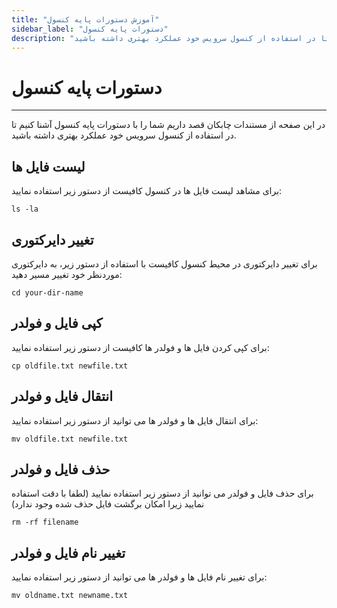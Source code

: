```yaml
---
title: "آموزش دستورات پایه کنسول"
sidebar_label: "دستورات پایه کنسول"
description: "در این صفحه از مستندات چابکان قصد داریم شما را با دستورات پایه کنسول آشنا کنیم تا در استفاده از کنسول سرویس خود عملکرد بهتری داشته باشید."
---
```


# دستورات پایه کنسول
---

در این صفحه از مستندات چابکان قصد داریم شما را با دستورات پایه کنسول آشنا کنیم تا در استفاده از کنسول سرویس خود عملکرد بهتری داشته باشید.

## لیست فایل ها

برای مشاهد لیست فایل ها در کنسول کافیست از دستور زیر استفاده نمایید:

```shell
ls -la
```

## تغییر دایرکتوری

برای تغییر دایرکتوری در محیط کنسول کافیست با استفاده از دستور زیر، به دایرکتوری موردنظر خود تغییر مسیر دهید:

```shell
cd your-dir-name
```

## کپی فایل و فولدر

برای کپی کردن فایل ها و فولدر ها کافیست از دستور زیر استفاده نمایید:

```shell
cp oldfile.txt newfile.txt
```

## انتقال فایل و فولدر

برای انتقال فایل ها و فولدر ها می توانید از دستور زیر استفاده نمایید:

```shell
mv oldfile.txt newfile.txt
```

## حذف فایل و فولدر

برای حذف فایل و فولدر می توانید از دستور زیر استفاده نمایید (لطفا با دقت استفاده نمایید زیرا امکان برگشت فایل حذف شده وجود ندارد)

```shell
rm -rf filename
```

## تغییر نام فایل و فولدر

برای تغییر نام فایل ها و فولدر ها می توانید از دستور زیر استفاده نمایید:

```shell
mv oldname.txt newname.txt
```
